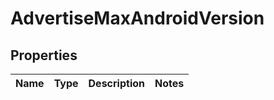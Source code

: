 # AdvertiseMaxAndroidVersion

## Properties
Name | Type | Description | Notes
------------ | ------------- | ------------- | -------------
